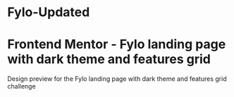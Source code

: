 # Fylo-Updated
# Frontend Mentor - Fylo landing page with dark theme and features grid
Design preview for the Fylo landing page with dark theme and features grid challenge
